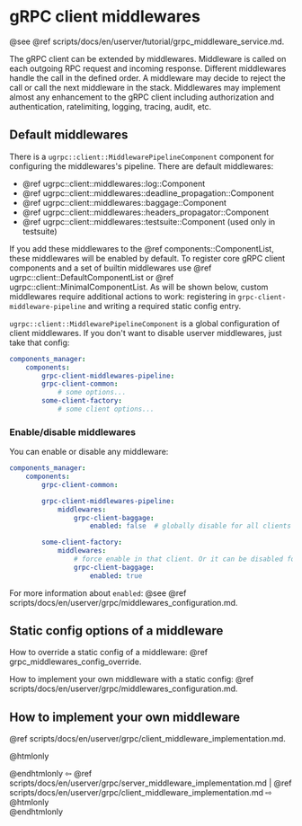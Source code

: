 # gRPC client middlewares

@see @ref scripts/docs/en/userver/tutorial/grpc_middleware_service.md.

The gRPC client can be extended by middlewares.
Middleware is called on each outgoing RPC request and incoming response.
Different middlewares handle the call in the defined order.
A middleware may decide to reject the call or call the next middleware in the stack.
Middlewares may implement almost any enhancement to the gRPC client including authorization
and authentication, ratelimiting, logging, tracing, audit, etc.

## Default middlewares

There is a `ugrpc::client::MiddlewarePipelineComponent` component for configuring the middlewares's pipeline. 
There are default middlewares:
 - @ref ugrpc::client::middlewares::log::Component
 - @ref ugrpc::client::middlewares::deadline_propagation::Component
 - @ref ugrpc::client::middlewares::baggage::Component
 - @ref ugrpc::client::middlewares::headers_propagator::Component
 - @ref ugrpc::client::middlewares::testsuite::Component (used only in testsuite)

If you add these middlewares to the @ref components::ComponentList, these middlewares will be enabled by default. 
To register core gRPC client components and a set of builtin middlewares use @ref ugrpc::client::DefaultComponentList or @ref ugrpc::client::MinimalComponentList.
As will be shown below, custom middlewares require additional actions to work: registering in `grpc-client-middleware-pipeline` and writing a required static config entry.

`ugrpc::client::MiddlewarePipelineComponent` is a global configuration of client middlewares.
If you don't want to disable userver middlewares, just take that config:

```yaml
components_manager:
    components:
        grpc-client-middlewares-pipeline:
        grpc-client-common:
            # some options...
        some-client-factory:
            # some client options...
```

### Enable/disable middlewares

You can enable or disable any middleware:

```yaml
components_manager:
    components:
        grpc-client-common:

        grpc-client-middlewares-pipeline:
            middlewares:
                grpc-client-baggage:
                    enabled: false  # globally disable for all clients

        some-client-factory:
            middlewares:
                # force enable in that client. Or it can be disabled for special clients
                grpc-client-baggage:
                    enabled: true

```

For more information about `enabled`:
@see @ref scripts/docs/en/userver/grpc/middlewares_configuration.md.


## Static config options of a middleware

How to override a static config of a middleware: @ref grpc_middlewares_config_override.

How to implement your own middleware with a static config: @ref scripts/docs/en/userver/grpc/middlewares_configuration.md.


## How to implement your own middleware

@ref scripts/docs/en/userver/grpc/client_middleware_implementation.md.


@htmlonly <div class="bottom-nav"> @endhtmlonly
⇦ @ref scripts/docs/en/userver/grpc/server_middleware_implementation.md | @ref scripts/docs/en/userver/grpc/client_middleware_implementation.md ⇨
@htmlonly </div> @endhtmlonly
